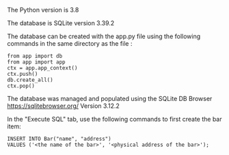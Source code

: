 The Python version is 3.8

The database is SQLite version 3.39.2

The database can be created with the app.py file using the following commands in the same directory as the file :

```
from app import db
from app import app
ctx = app.app_context()
ctx.push()
db.create_all()
ctx.pop()
```
The database was managed and populated using the SQLite DB Browser https://sqlitebrowser.org/ Version 3.12.2

In the "Execute SQL" tab, use the following commands to first create the bar item:

```
INSERT INTO Bar("name", "address") 
VALUES ('<the name of the bar>', '<physical address of the bar>');
```

